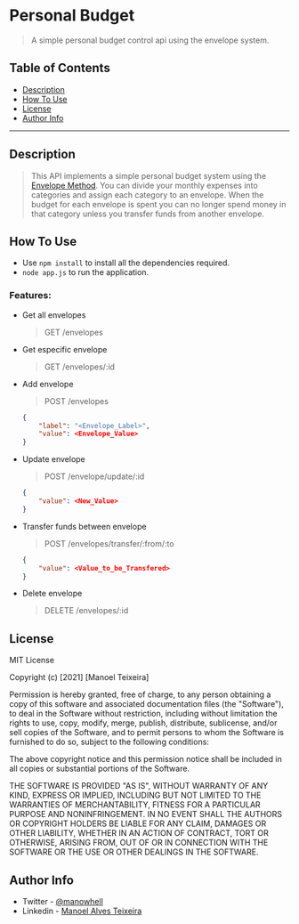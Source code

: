 # Personal Budget

>  A simple personal budget control api using the envelope system.

## Table of Contents
- [Description](#description)
- [How To Use](#how-to-use)
- [License](#license)
- [Author Info](#author-info)


***
## **Description**

> This API implements a simple personal budget system using the [Envelope Method](https://www.thebalance.com/what-is-envelope-budgeting-1293682).  You can divide your monthly expenses into categories and assign each category to an envelope. When the budget for each envelope is spent you can no longer spend money in that category unless you transfer funds from another envelope.

## **How To Use**

- Use `npm install` to install all the dependencies required.
- `node app.js` to run the application.

### Features:
- Get all envelopes
    > GET /envelopes
- Get especific envelope
    > GET /envelopes/:id
- Add envelope
    > POST /envelopes
    ~~~json
    {
        "label": "<Envelope_Label>",
        "value": <Envelope_Value>
    }
    ~~~
- Update envelope
    > POST /envelope/update/:id
    ~~~json
    {
        "value": <New_Value>
    }
    ~~~
- Transfer funds between envelope
    > POST /envelopes/transfer/:from/:to
    ~~~json
    {
        "value": <Value_to_be_Transfered>
    }
    ~~~
- Delete envelope
    > DELETE /envelopes/:id


## **License**

MIT License

Copyright (c) [2021] [Manoel Teixeira]

Permission is hereby granted, free of charge, to any person obtaining a copy
of this software and associated documentation files (the "Software"), to deal
in the Software without restriction, including without limitation the rights
to use, copy, modify, merge, publish, distribute, sublicense, and/or sell
copies of the Software, and to permit persons to whom the Software is
furnished to do so, subject to the following conditions:

The above copyright notice and this permission notice shall be included in all
copies or substantial portions of the Software.

THE SOFTWARE IS PROVIDED "AS IS", WITHOUT WARRANTY OF ANY KIND, EXPRESS OR
IMPLIED, INCLUDING BUT NOT LIMITED TO THE WARRANTIES OF MERCHANTABILITY,
FITNESS FOR A PARTICULAR PURPOSE AND NONINFRINGEMENT. IN NO EVENT SHALL THE
AUTHORS OR COPYRIGHT HOLDERS BE LIABLE FOR ANY CLAIM, DAMAGES OR OTHER
LIABILITY, WHETHER IN AN ACTION OF CONTRACT, TORT OR OTHERWISE, ARISING FROM,
OUT OF OR IN CONNECTION WITH THE SOFTWARE OR THE USE OR OTHER DEALINGS IN THE
SOFTWARE.

## **Author Info**

- Twitter - [@manowhell](https://twitter.com/Manowhell/)
- Linkedin - [Manoel Alves Teixeira](https://www.linkedin.com/in/manoel-alves-teixeira/)
